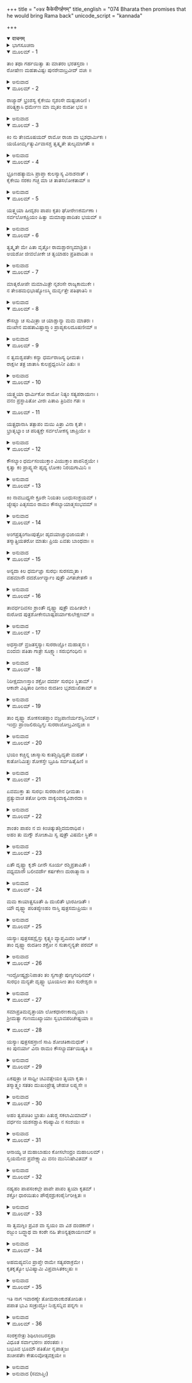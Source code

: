 +++
title = "०७४ कैकेयीगर्हणम्"
title_english = "074 Bharata then promises that he would bring Rama back"
unicode_script = "kannada"

+++
<details open><summary>वाचनम्</summary>

<div class="audioEmbed"  caption="श्रीराम-हरिसीताराममूर्ति-घनपाठिभ्यां वचनम्" src="https://archive.org/download/Ramayana-recitation-Sriram-harisItArAmamUrti-Ghanapaati-v2/Kanda_2/Kanda_2_AYK-074-Kaikeyee_Garhanam.mp3"></div>
</details>



<details><summary>ಭಾಗಸೂಚನಾ</summary>

ಭರತನು ಕೈಕೇಯಿಯನ್ನು ಬಹಳವಾಗಿ ನಿಂದಿಸಿದುದು
</details>

<details open><summary>ಮೂಲಮ್ - 1</summary>

ತಾಂ ತಥಾ ಗರ್ಹಯಿತ್ವಾ ತು ಮಾತರಂ ಭರತಸ್ತದಾ ।  
ರೋಷೇಣ ಮಹತಾವಿಷ್ಟಃ ಪುನರೇವಾಬ್ರವೀದ್ ವಚಃ ॥
</details>

<details><summary>ಅನುವಾದ</summary>

ಹೀಗೆ ಭರತನು ತಾಯಿಯನ್ನು ಬಹುವಾಗಿ ನಿಂದಿಸಿದರೂ ಅವನ ಕೋಪವು ಶಾಂತವಾಗದೆ, ಪುನಃ ರೋಷಗೊಂಡು ಕಠೋರ ಮಾತುಗಳಿಂದ ನಿಂದಿಸತೊಡಗಿದನು.॥1॥
</details>

<details open><summary>ಮೂಲಮ್ - 2</summary>

ರಾಜ್ಯಾದ್ ಭ್ರಂಶಸ್ವ ಕೈಕೇಯಿ ನೃಶಂಸೇ ದುಷ್ಟಚಾರಿಣಿ ।  
ಪರಿತ್ಯಕ್ತಾಸಿ ಧರ್ಮೇಣ ಮಾ ಮೃತಂ ರುದತೀ ಭವ ॥
</details>

<details><summary>ಅನುವಾದ</summary>

ದುಷ್ಟಚಾರಿಣಿಯೇ! ಕ್ರೂರಸ್ವಭಾವದವಳೇ! ಪಾಪಿಷ್ಠಳೇ! ನೀನು ಈಗಲೇ ರಾಜ್ಯಭ್ರಷ್ಟಳಾಗು. ಧರ್ಮವು ನಿನ್ನನ್ನು ತ್ಯಜಿಸಿದೆ, ಆದ್ದರಿಂದ ಈಗ ನೀನು ಸತ್ತಿರುವ ಮಹಾರಾಜನಿಗಾಗಿ ಅಳಬೇಡ (ಏಕೆಂದರೆ ನೀನು ಪತ್ನೀಧರ್ಮದಿಂದ ಪತಿತಳಾಗಿರುವೆ) ಅಥವಾ ನಾನು ಸತ್ತುಹೋದೆನೆಂದು ತಿಳಿದು ನೀನು ಜೀವನವಿಡೀ ಪುತ್ರನಿಗಾಗಿ ಗೋಳಾಡುತ್ತಲೇ ಇರು.॥2॥
</details>

<details open><summary>ಮೂಲಮ್ - 3</summary>

ಕಿಂ ನು ತೇಽದೂಷಯದ್ ರಾಮೋ ರಾಜಾ ವಾ ಭೃಶಧಾರ್ಮಿಕಃ ।  
ಯಯೋರ್ಮೃತ್ಯುರ್ವಿವಾಸಶ್ಚ ತ್ವತ್ಕೃತೇ ತುಲ್ಯಮಾಗತೌ ॥
</details>

<details><summary>ಅನುವಾದ</summary>

ಶ್ರೀರಾಮನು ಅಥವಾ ಅತ್ಯಂತ ಧರ್ಮಾತ್ಮಾ ಮಹಾರಾಜರು ನಿನಗೇನು ಕೆಡುಕನ್ನು ಮಾಡಿದ್ದರು? ನಿನ್ನ ಕಾರಣದಿಂದ ಅವರಿಗೆ ವನವಾಸ ಮತ್ತು ಮೃತ್ಯುವಿನ ಕಷ್ಟ ಅನುಭವಿಸಬೇಕಾಯಿತಲ್ಲ.॥3॥
</details>

<details open><summary>ಮೂಲಮ್ - 4</summary>

ಭ್ರೂಣಹತ್ಯಾಮಸಿ ಪ್ರಾಪ್ತಾ ಕುಲಸ್ಯಾಸ್ಯ ವಿನಾಶನಾತ್ ।  
ಕೈಕೇಯಿ ನರಕಂ ಗಚ್ಛ ಮಾ ಚ ತಾತಸಲೋಕತಾಮ್ ॥
</details>

<details><summary>ಅನುವಾದ</summary>

ಕೈಕೇಯಿ! ನೀನು ಈ ಕುಲವನ್ನು ನಾಶಮಾಡಿದ್ದರಿಂದ ಭ್ರೂಣಹತ್ಯೆಯ ಪಾಪ ತಲೆಯಲ್ಲಿ ಹೊತ್ತುಕೊಂಡೆ. ಅದಕ್ಕಾಗಿ ನೀನು ನರಕಕ್ಕೆ ಹೋಗು, ತಂದೆಯವರ ಲೋಕ ನಿನಗೆ ಸಿಗದೇ ಹೋಗಲಿ.॥4॥
</details>

<details open><summary>ಮೂಲಮ್ - 5</summary>

ಯತ್ತ್ವಯಾ ಹೀದೃಶಂ ಪಾಪಂ ಕೃತಂ ಘೋರೇಣಕರ್ಮಣಾ ।  
ಸರ್ವಲೋಕಪ್ರಿಯಂ ಹಿತ್ವಾ ಮಮಾಪ್ಯಾಪಾದಿತಂ ಭಯಮ್ ॥
</details>

<details><summary>ಅನುವಾದ</summary>

ನೀನು ಈ ಘೋರಕರ್ಮದಿಂದ ಸಮಸ್ತ ಜನರ ಪ್ರಿಯನಾದ ಶ್ರೀರಾಮನನ್ನು ಕಾಡಿಗಟ್ಟಿದೆ, ಇಂತಹ ದೊಡ್ಡ ಪಾಪವನ್ನು ಮಾಡಿರುವ ನೀನು ನನಗೂ ಭಯವನ್ನು ತಂದಿರಿಸಿದೆ.॥5॥
</details>

<details open><summary>ಮೂಲಮ್ - 6</summary>

ತ್ವತ್ಕೃತೇ ಮೇ ಪಿತಾ ವೃತ್ತೋ ರಾಮಶ್ಚಾರಣ್ಯಮಾಶ್ರಿತಃ ।  
ಅಯಶೋ ಜೀವಲೋಕೇ ಚ ತ್ವಯಾಹಂ ಪ್ರತಿಪಾದಿತಃ ॥
</details>

<details><summary>ಅನುವಾದ</summary>

ನಿನ್ನಿಂದಾಗಿ ನನ್ನ ತಂದೆಯವರ ಮೃತ್ಯು ಆಯಿತು, ಶ್ರೀರಾಮನು ಕಾಡನ್ನು ಸೇರಿದನು ಮತ್ತು ನನ್ನನ್ನೂ ಕೂಡ ಈ ಜಗತ್ತಿನಲ್ಲಿ ಅಪಕೀರ್ತಿಗೆ ಭಾಗಿಯಾಗಿಸಿದೆ.॥6॥
</details>

<details open><summary>ಮೂಲಮ್ - 7</summary>

ಮಾತೃರೋಪೇ ಮಮಾಮಿತ್ರೇ ನೃಶಂಸೇ ರಾಜ್ಯಕಾಮುಕೇ ।  
ನ ತೇಽಹಮಭಿಭಾಷ್ಯೋಽಸ್ಮಿ ದುರ್ವೃತ್ತೇ ಪತಿಘಾತಿನಿ ॥
</details>

<details><summary>ಅನುವಾದ</summary>

ರಾಜ್ಯಲೋಭದಿಂದ ಕ್ರೂರವಾದ ಕರ್ಮಮಾಡುವ ದುರಾಚಾರಿಣೀ ಪತಿಘಾತಿನಿಯೆ! ನೀನು ತಾಯಿಯ ರೂಪದ ನನ್ನ ಶತ್ರು ಆಗಿರುವೆ. ನೀನು ನನ್ನೊಡನೆ ಮಾತನಾಡಬೇಡ.॥7॥
</details>

<details open><summary>ಮೂಲಮ್ - 8</summary>

ಕೌಸಲ್ಯಾ ಚ ಸುಮಿತ್ರಾ ಚ ಯಾಶ್ಚಾನ್ಯಾ ಮಮ ಮಾತರಃ ।  
ದುಃಖೇನ ಮಹತಾವಿಷ್ಟಾಸ್ತ್ವಾಂ ಪ್ರಾಪ್ಯಕುಲದೂಷಣೀಮ್ ॥
</details>

<details><summary>ಅನುವಾದ</summary>

ಕೌಸಲ್ಯೆ, ಸುಮಿತ್ರೆ ಹಾಗೂ ಇತರ ನನ್ನ ತಾಯಂದಿರೆಲ್ಲರೂ ಕುಲಕಲಂಕಿನಿಯಾದ ನಿನ್ನಿಂದಾಗಿ ಮಹಾನ್ ದುಃಖದಲ್ಲಿ ಮುಳುಗಿದರು.॥8॥
</details>

<details open><summary>ಮೂಲಮ್ - 9</summary>

ನ ತ್ವಮಶ್ವಪತೇಃ ಕನ್ಯಾ ಧರ್ಮರಾಜಸ್ಯ ಧೀಮತಃ ।  
ರಾಕ್ಷಸೀ ತತ್ರ ಜಾತಾಸಿ ಕುಲಪ್ರಧ್ವಂಸಿನೀ ಪಿತುಃ ॥
</details>

<details><summary>ಅನುವಾದ</summary>

ನೀನು ಬುದ್ಧಿವಂತ ಧರ್ಮರಾಜ ಅಶ್ವಪತಿಯ ಕನ್ಯೆಯಾಗಿರುವೆ. ನೀನು ಅವನ ಕುಲದಲ್ಲಿ ಯಾವುದೋ ರಾಕ್ಷಸಿಯಾಗಿ ಹುಟ್ಟಿರುವೆ. ಅದರಿಂದ ಪಿತನ ವಂಶವನ್ನು ವಿಧ್ವಂಸ ಮಾಡಿರುವೆ.॥9॥
</details>

<details open><summary>ಮೂಲಮ್ - 10</summary>

ಯತ್ತ್ವಯಾ ಧಾರ್ಮಿಕೋ ರಾಮೋ ನಿತ್ಯಂ ಸತ್ಯಪರಾಯಣಃ ।  
ವನಂ ಪ್ರಸ್ಥಾಪಿತೋ ವೀರಃ ಪಿತಾಪಿ ತ್ರಿದಿವಂ ಗತಃ ॥
</details>

<details open><summary>ಮೂಲಮ್ - 11</summary>

ಯತ್ಪ್ರಧಾನಾಸಿ ತತ್ಪಾಪಂ ಮಯಿ ಪಿತ್ರಾ ವಿನಾ ಕೃತೇ ।  
ಭ್ರಾತೃಭ್ಯಾಂ ಚ ಪರಿತ್ಯಕ್ತೇ ಸರ್ವಲೋಕಸ್ಯ ಚಾಪ್ರಿಯೇ ॥
</details>

<details><summary>ಅನುವಾದ</summary>

ನೀನು ಸದಾ ಸತ್ಯದಲ್ಲಿ ತತ್ಪರನಾಗಿರುವ ಧರ್ಮಾತ್ಮಾ ವೀರ ಶ್ರೀರಾಮನನ್ನು ಕಾಡಿಗೆ ಕಳಿಸಿಬಿಟ್ಟೆ ಹಾಗೂ ನಿನ್ನ ಕಾರಣದಿಂದ ತಂದೆಯವರು ಸ್ವರ್ಗಸ್ಥರಾದರು; ಇವೆಲ್ಲ ಕೆಟ್ಟಕಾರ್ಯಗಳಿಂದ ಪ್ರಧಾನವಾಗಿ ಗಳಿಸಿದ ಪಾಪವೇ ನನ್ನಲ್ಲಿ ಬಂದು ತನ್ನ ಫಲವನ್ನು ತೋರುತ್ತಿದೆ. ಇದರಿಂದ ನಾನು ಪಿತೃವಿಹೀನನಾದೆ, ಇಬ್ಬರೂ ಸಹೋದರರಿಂದ ಅಗಲಿಹೋದೆ ಮತ್ತು ಸಮಸ್ತ ಜಗತ್ತಿನ ಜನರಿಗೆ ಅಪ್ರಿಯನಾಗಿಬಿಟ್ಟೆ.॥10-11॥
</details>

<details open><summary>ಮೂಲಮ್ - 12</summary>

ಕೌಸಲ್ಯಾಂ ಧರ್ಮಸಂಯುಕ್ತಾಂ ವಿಯುಕ್ತಾಂ ಪಾಪನಿಶ್ಚಯೇ ।  
ಕೃತ್ವಾ ಕಂ ಪ್ರಾಪ್ಯ್ಸಸೇ ಹೃದ್ಯ ಲೋಕಂ ನಿರಯಗಾಮಿನಿ ॥
</details>

<details><summary>ಅನುವಾದ</summary>

ಪಾಪ ಪೂರ್ಣ ವಿಚಾರವುಳ್ಳ ನರಕಗಾಮಿನೀ ಕೈಕೇಯಿ! ಧರ್ಮ ಪರಾಯಣಾ ತಾಯಿ ಕೌಸಲ್ಯೆಯನ್ನು ಪತಿ ಮತ್ತು ಪುತ್ರನಿಂದ ವಂಚಿತಗೊಳಿಸಿ ಈಗ ನೀನು ಯಾವ ಲೋಕಕ್ಕೆ ಹೋಗುವೆ.॥12॥
</details>

<details open><summary>ಮೂಲಮ್ - 13</summary>

ಕಿಂ ನಾವಬುಧ್ಯಸೇ ಕ್ರೂರೇ ನಿಯತಂ ಬಂಧುಸಂಶ್ರಯಮ್ ।  
ಜ್ಯೇಷ್ಠಂ ಪಿತೃಸಮಂ ರಾಮಂ ಕೌಸಲ್ಯಾಯಾತ್ಮಸಂಭವಮ್ ॥
</details>

<details><summary>ಅನುವಾದ</summary>

ಕ್ರೂರಹೃದಯೆ! ಕೌಸಲ್ಯಾಪುತ್ರ ಶ್ರೀರಾಮನು ನನಗೆ ಹಿರಿಯಣ್ಣ ಮತ್ತು ತಂದೆಯಂತೆ ಇದ್ದಾನೆ. ಅವನು ಜಿತೇಂದ್ರಿಯ ಹಾಗೂ ಬಂಧುಗಳ ಆಶ್ರಯದಾತನಾಗಿದ್ದಾನೆ. ನೀನು ಅವನನ್ನು ಹೀಗೆ ತಿಳಿಯಲೇ ಇಲ್ಲವೇ.॥13॥
</details>

<details open><summary>ಮೂಲಮ್ - 14</summary>

ಅಂಗಪ್ರತ್ಯಂಗಜಃಪುತ್ರೋ ಹೃದಯಾಚ್ಚಾಭಿಜಾಯತೇ ।  
ತಸ್ಮಾತ್ಪ್ರಿಯತರೋ ಮಾತುಃ ಪ್ರಿಯ ಏವತು ಬಾಂಧವಾಃ ॥
</details>

<details><summary>ಅನುವಾದ</summary>

ಪುತ್ರನು ತಾಯಿಯ ಅಂಗ-ಪ್ರತ್ಯಂಗ ಮತ್ತು ಹೃದಯದಿಂದ ಉತ್ಪನ್ನನಾಗುತ್ತಾನೆ, ಅದಕ್ಕಾಗಿ ಅವನು ತಾಯಿಗೆ ಹೆಚ್ಚು ಪ್ರಿಯನಾಗಿರುತ್ತಾನೆ. ಇತರ ಬಂಧು-ಬಾಂಧವರು ಕೇವಲ ಪ್ರಿಯರಾಗಿರುತ್ತಾರೆ (ಆದರೆ ಪುತ್ರನು ಪ್ರಿಯತರನಾಗಿರುತ್ತಾನೆ).॥14॥
</details>

<details open><summary>ಮೂಲಮ್ - 15</summary>

ಅನ್ಯದಾ ಕಿಲ ಧರ್ಮಜ್ಞಾ ಸುರಭಿಃ ಸುರಸಮ್ಮತಾ ।  
ವಹಮಾನೌ ದದರ್ಶೋರ್ವ್ಯಾಂ ಪುತ್ರೌ ವಿಗತಚೇತಸೌ ॥
</details>

<details><summary>ಅನುವಾದ</summary>

ಹಿಂದೊಮ್ಮೆ ಧರ್ಮವನ್ನು ತಿಳಿದ ದೇವಸಮ್ಮಾನಿತ ಸುರಭಿ(ಕಾಮಧೇನು)ಯು ಪೃಥಿವಿಯಲ್ಲಿ ತನ್ನ ಇಬ್ಬರು ಪುತ್ರರು ನೇಗಿಲಿನಿಂದ ಉಳುವಾಗ ನಿಃಶ್ಚೇಷ್ಟಿತರಾಗಿರುವುದನ್ನು ನೋಡಿದಳು.॥15॥
</details>

<details open><summary>ಮೂಲಮ್ - 16</summary>

ತಾವರ್ಧದಿವಸಂ ಶ್ರಾಂತೌ ದೃಷ್ಟ್ವಾ ಪುತ್ರೌ ಮಹೀತಲೇ ।  
ರುರೋದ ಪುತ್ರಶೋಕೇನಬಾಷ್ಪಪರ್ಯಾಕುಲೇಕ್ಷಣಮ್ ॥
</details>

<details><summary>ಅನುವಾದ</summary>

ನಡುಮಧ್ಯಾಹ್ನದವರೆಗೆ ಒಂದೇಸಮನೆ ಉತ್ತಿದ್ದರಿಂದ ಅವರು ಬಹಳಲಿದ್ದರು. ಭೂಮಿಯಲ್ಲಿ ತನ್ನ ಇಬ್ಬರೂ ಪುತ್ರರಿಗೆ ಉಂಟಾದ ದುರ್ದೆಶೆಯನ್ನು ಕಂಡು ಸುರಭಿಯು ಪುತ್ರಶೋಕದಿಂದ ಅಳತೊಡಗಿದ್ದಳು. ಆಕೆಯ ಕಣ್ಣುಗಳಿಂದ ಕಂಬನಿ ಹರಿಯಿತು.॥16॥
</details>

<details open><summary>ಮೂಲಮ್ - 17</summary>

ಅಧಸ್ತಾದ್ ವ್ರಜತಸ್ತಸ್ಯಾಃ ಸುರರಾಜ್ಞೋ ಮಹಾತ್ಮನಃ ।  
ಬಿಂದವಃ ಪತಿತಾ ಗಾತ್ರೇ ಸೂಕ್ಷ್ಮಾಃ ಸರುಭಿಗಂಧಿನಃ ॥
</details>

<details><summary>ಅನುವಾದ</summary>

ಅದೇ ಸಮಯದಲ್ಲಿ ಮಹಾತ್ಮಾ ದೇವೇಂದ್ರನು ಸುರಭಿಯ ಕೆಳಗಿನಿಂದ ಎಲ್ಲಿಗೋ ಹೋಗುತ್ತಿದ್ದನು. ಅವನ ಶರೀರದ ಮೇಲೆ ಕಾಮಧೇನುವಿನ ಎರಡು ತೊಟ್ಟು ಸುಗಂಧಿತ ಕಣ್ಣೀರು ಬಿತ್ತು.॥17॥
</details>

<details open><summary>ಮೂಲಮ್ - 18</summary>

ನಿರೀಕ್ಷಮಾಣಸ್ತಾಂ ಶಕ್ರೋ ದದರ್ಶ ಸುರಭಿಂ ಸ್ಥಿತಾಮ್ ।  
ಆಕಾಶೇ ವಿಷ್ಠಿತಾಂ ದೀನಾಂ ರುದತೀಂ ಭೃಶದುಃಖಿತಾಮ್ ॥
</details>

<details><summary>ಅನುವಾದ</summary>

ಇಂದ್ರನು ಮೇಲೆ ನೋಡಿದಾಗ ಆಕಾಶದಲ್ಲಿ ಸುರಭಿಯು ನಿಂತು ಅತ್ಯಂತ ದುಃಖಿತಳಾಗಿ ದೀನಭಾವದಿಂದ ಅಳುತ್ತಿರುವುದನ್ನು ನೋಡಿದನು.॥18॥
</details>

<details open><summary>ಮೂಲಮ್ - 19</summary>

ತಾಂ ದೃಷ್ಟ್ವಾ ಶೋಕಸಂತಪ್ತಾಂ ವಜ್ರಪಾಣಿರ್ಯಶಸ್ವಿನೀಮ್ ।  
ಇಂದ್ರಃ ಪ್ರಾಂಜಲಿರುದ್ವಿಗ್ನಃ ಸುರರಾಜೋಬ್ರವೀದ್ವಚಃ ॥
</details>

<details><summary>ಅನುವಾದ</summary>

ಯಶಸ್ವಿನೀ ಸುರಭಿಯು ಶೋಕದಿಂದ ಸಂತಪ್ತಳಾಗಿರುವುದನ್ನು ನೋಡಿ ವಜ್ರಧಾರಿ ದೇವೇಂದ್ರನು ಉದ್ವಿಗ್ನನಾಗಿ ಕೈ ಜೋಡಿಸಿ ಕಾಮಧೇನುವಿನಲ್ಲಿ ಹೇಳಿದನು.॥19॥
</details>

<details open><summary>ಮೂಲಮ್ - 20</summary>

ಭಯಂ ಕಚ್ಚಿನ್ನ ಚಾಸ್ಮಾಸು ಕುತಶ್ಚಿದ್ವಿದ್ಯತೇ ಮಹತ್ ।  
ಕುತೋನಿಮಿತ್ತಃ ಶೋಕಸ್ತೇ ಬ್ರೂಹಿ ಸರ್ವಹಿತೈಷಿಣಿ ॥
</details>

<details><summary>ಅನುವಾದ</summary>

ಎಲ್ಲರ ಹಿತವನ್ನು ಬಯಸುವ ದೇವಿಯೆ! ನಮ್ಮ ಮೇಲೆ ಎಲ್ಲಿಂದಲಾದರೂ ಯಾವುದಾದರೂ ಮಹಾಭಯ ಬಂದೆರಗಲಿಲ್ಲವಲ್ಲ? ಯಾವ ಕಾರಣದಿಂದ ನಿನಗೆ ಈ ಶೋಕ ಉಂಟಾಗಿದೆ ಹೇಳು.॥20॥
</details>

<details open><summary>ಮೂಲಮ್ - 21</summary>

ಏವಮುಕ್ತಾ ತು ಸುರಭಿಃ ಸುರರಾಜೇನ ಧೀಮತಾ ।  
ಪ್ರತ್ಯುವಾಚ ತತೋ ಧೀರಾ ವಾಕ್ಯಂವಾಕ್ಯವಿಶಾರದಾ ॥
</details>

<details><summary>ಅನುವಾದ</summary>

ಬುದ್ಧಿವಂತ ದೇವೇಂದ್ರನು ಹೀಗೆ ಕೇಳಿದಾಗ ಮಾತಿನ ಚತುರೆಯಾದ, ಧೀರಸ್ವಭಾವದ ಸುರಭಿಯು ಅವನಲ್ಲಿ ಹೀಗೆ ಉತ್ತರಿಸಿದಳು.॥21॥
</details>

<details open><summary>ಮೂಲಮ್ - 22</summary>

ಶಾಂತಂ ಪಾಪಂ ನ ವಃ ಕಿಂಚಿತ್ಕುತಶ್ಚಿದಮರಾಧಿಪ ।  
ಅಹಂ ತು ಮಗ್ನೌ ಶೋಚಾಮಿ ಸ್ವ ಪುತ್ರೌ ವಿಷಮೇ ಸ್ಥಿತೌ ॥
</details>

<details><summary>ಅನುವಾದ</summary>

ದೇವೇಶ್ವರ! ಪಾಪ ಶಾಂತವಾಗಲಿ, ನಿಮ್ಮ ಮೇಲೆ ಯಾವುದೇ ಭಯವಿಲ್ಲ. ನಾನಾದರೋ ನನ್ನ ಇಬ್ಬರು ಪುತ್ರರು ವಿಷಮ ಪರಿಸ್ಥಿತಿಯಲ್ಲಿ (ಘೋರ ಸಂಕಟದಲ್ಲಿ) ಬಿದ್ದಿರುವುದನ್ನು ನೋಡಿ ಶೋಕಿಸುತ್ತಿರುವೆನು.॥22॥
</details>

<details open><summary>ಮೂಲಮ್ - 23</summary>

ಏತೌ ದೃಷ್ಟ್ವಾ ಕೃಶೌ ದೀನೌ ಸೂರ್ಯ ರಶ್ಮಿಪ್ರತಾಪಿತೌ ।  
ವಧ್ಯಮಾನೌ ಬಲೀವರ್ದೌ ಕರ್ಷಕೇಣ ದುರಾತ್ಮಾನಾ ॥
</details>

<details><summary>ಅನುವಾದ</summary>

ಈ ಎರಡೂ ಎತ್ತುಗಳು ಅತ್ಯಂತ ದುರ್ಬಲ ಮತ್ತು ದುಃಖಿಯಾಗಿವೆ. ಬಿಸಿಲಿನ ಬೇಗೆಯಿಂದ ಬೆಂದು ಹೋಗಿರುವವು. ಮೇಲಿಂದ ಆ ದುಷ್ಟ ರೈತ ಇವುಗಳನ್ನು ಹೊಡೆಯುತ್ತಿದ್ದಾನೆ.॥23॥
</details>

<details open><summary>ಮೂಲಮ್ - 24</summary>

ಮಮ ಕಾಯಾತ್ಪ್ರಸೂತೌ ಹಿ ದುಃಖಿತೌ ಭಾರಪೀಡಿತೌ ।  
ಯೌ ದೃಷ್ಟ್ವಾ ಪರಿತಪ್ಯೇಽಹಂ ನಾಸ್ತಿ ಪುತ್ರಸಮಃಪ್ರಿಯಃ ॥
</details>

<details><summary>ಅನುವಾದ</summary>

ನನ್ನ ಶರೀರದಿಂದ ಇವುಗಳ ಉತ್ಪತ್ತಿಯಾಗಿದೆ. ಅವೆರಡೂ ಭಾರದಿಂದ ಪೀಡಿತವಾಗಿ ದುಃಖಿಗಳಾಗಿವೆ. ಅದಕ್ಕಾಗಿ ಇವುಗಳನ್ನು ಕಂಡು ನಾನು ಶೋಕ ಸಂತಪ್ತಳಾಗಿದ್ದೇನೆ ಏಕೆಂದರೆ ಪುತ್ರನಂತೆ ಪ್ರಿಯರು ಬೇರೆ ಯಾರೂ ಇಲ್ಲ.॥24॥
</details>

<details open><summary>ಮೂಲಮ್ - 25</summary>

ಯಸ್ಯಾಃ ಪುತ್ರಸಹಸ್ರೈಸ್ತು ಕೃತ್ಸ್ನಂ ವ್ಯಾಪ್ತಮಿದಂ ಜಗತ್ ।  
ತಾಂ ದೃಷ್ಟ್ವಾ ರುದತೀಂ ಶಕ್ರೋ ನ ಸುತಾನ್ಮನ್ಯತೇ ಪರಮ್ ॥
</details>

<details><summary>ಅನುವಾದ</summary>

ಯಾರ ಸಾವಿರಾರು ಪುತ್ರರಿಂದ ಈ ಜಗತ್ತು ತುಂಬಿಹೋಗಿದೆಯೋ, ಆ ಕಾಮಧೇನುವು ಈ ರೀತಿ ಅಳುತ್ತಿರುವುದನ್ನು ನೋಡಿ ಇಂದ್ರನು - ಪುತ್ರನಿಗಿಂತ ಮಿಗಿಲಾದವರು ಯಾರೂ ಇಲ್ಲವೆಂದು ತಿಳಿದನು.॥25॥
</details>

<details open><summary>ಮೂಲಮ್ - 26</summary>

ಇಂದ್ರೋಹ್ಯಶ್ರುನಿಪಾತಂ ತಂ ಸ್ವಗಾತ್ರೇ ಪುಣ್ಯಗಂಧಿನಮ್ ।  
ಸುರಭಿಂ ಮನ್ಯತೇ ದೃಷ್ಟ್ವಾ ಭೂಯಸೀಂ ತಾಂ ಸುರೇಶ್ವರಃ ॥
</details>

<details><summary>ಅನುವಾದ</summary>

ದೇವೇಶ್ವರ ಇಂದ್ರನು ತನ್ನ ಶರೀರದ ಮೇಲೆ ಈ ಪವಿತ್ರ ಸುಗಂಧಿತ ಕಂಬನಿಗಳನ್ನು ನೋಡಿ ದೇವೀ ಸುರಭಿಯನ್ನು ಈ ಜಗತ್ತಿನಲ್ಲಿ ಎಲ್ಲರಿಗಿಂತ ಶ್ರೇಷ್ಠಳೆಂದು ತಿಳಿದನು.॥26॥
</details>

<details open><summary>ಮೂಲಮ್ - 27</summary>

ಸಮಾಪ್ರತಿಮವೃತ್ತಾಯಾ ಲೋಕಧಾರಣಕಾಮ್ಯಯಾ ।  
ಶ್ರೀಮತ್ಯಾ ಗುಣಮುಖ್ಯಾಯಾಃ ಸ್ವಭಾವಪರಿಚೇಷ್ಟಯಾ ॥
</details>

<details open><summary>ಮೂಲಮ್ - 28</summary>

ಯಸ್ಯಾಃ ಪುತ್ರಸಹಸ್ರಾಣಿ ಸಾಪಿ ಶೋಚತಿಕಾಮಧುಕ್ ।  
ಕಿಂ ಪುನರ್ಯಾ ವಿನಾ ರಾಮಂ ಕೌಸಲ್ಯಾವರ್ತಯಿಷ್ಯತಿ ॥
</details>

<details><summary>ಅನುವಾದ</summary>

ಯಾರ ಚರಿತ್ರವು ಸಮಸ್ತ ಪ್ರಾಣಿಗಳಿಗಾಗಿ ಸಮಾನವಾಗಿ ಹಿತಕರ ಮತ್ತು ಅನುಪಮವಾಗಿದೆಯೋ, ಅಭೀಷ್ಟ ದಾನರೂಪೀ ಐಶ್ವರ್ಯಶಕ್ತಿಯಿಂದ ಸಂಪನ್ನವಾಗಿದೆಯೋ, ಸತ್ಯರೂಪೀ ಗುಣದಿಂದ ಕೂಡಿರುವಳೋ ಹಾಗೂ ಲೋಕರಕ್ಷಣೆಯ ಕಾಮನೆಯಿಂದ ಕಾರ್ಯಪ್ರವೃತ್ತಳಾಗುವಳೋ, ಆಕೆಯ ಸಾವಿರಾರು ಪುತ್ರರಿದ್ದಾರೋ ಅಂತಹ ಕಾಮಧೇನೂ ಕೂಡ ತನ್ನ ಎರಡು ಪುತ್ರರಿಗಾಗಿ, ಅವರ ಸ್ವಾಭಾವಿಕ ಚೇಷ್ಟೆಯಲ್ಲಿ ರತರಾಗಿದ್ದರೂ ಕಷ್ಟಪಡುವುದರಿಂದ ಶೋಕಿಸುತ್ತಿರುವಾಗ ಒಬ್ಬನೇ ಪುತ್ರರಿದ್ದ ಮಾತೆ ಕೌಸಲ್ಯೆ ಶ್ರೀರಾಮನ ಹೊರತು ಹೇಗೆ ಜೀವಿಸಿರಬಲ್ಲಳು.॥27-28॥
</details>

<details open><summary>ಮೂಲಮ್ - 29</summary>

ಏಕಪುತ್ರಾ ಚ ಸಾಧ್ವೀ ಚವಿವತ್ಸೇಯಂ ತ್ವಯಾ ಕೃತಾ ।  
ತಸ್ಮಾತ್ತ್ವಂ ಸತತಂ ದುಃಖಂಪ್ರೇತ್ಯ ಚೇಹಚ ಲಪ್ಸ್ಯಸೇ ॥
</details>

<details><summary>ಅನುವಾದ</summary>

ಒಬ್ಬನೇ ಪುತ್ರನಿರುವ ಈ ಸತೀ-ಸಾಧ್ವೀ ಕೌಸಲ್ಯೆಯನ್ನು ನೀನು ಆಕೆಯ ಪುತ್ರನಿಂದ ಅಗಲಿಸಿದೆ, ಇದಕ್ಕಾಗಿ ಸದಾ ಈ ಲೋಕ ಮತ್ತು ಪರಲೋಕದಲ್ಲಿಯೂ ದುಃಖವನ್ನೇ ಪಡೆಯುವೆ.॥29॥
</details>

<details open><summary>ಮೂಲಮ್ - 30</summary>

ಅಹಂ ತ್ವಪಚಿತಿಂ ಭ್ರಾತುಃ ಪಿತುಶ್ಚ ಸಕಲಾಮಿಮಾಮ್ ।  
ವರ್ಧನಂ ಯಶಸಶ್ಚಾಪಿ ಕರಿಷ್ಯಾಮಿ ನ ಸಂಶಯಃ ॥
</details>

<details><summary>ಅನುವಾದ</summary>

ನಾನಾದರೋ ಈ ರಾಜ್ಯವನ್ನು ಮರಳಿಸಿ ಅಣ್ಣನನ್ನು ಪೂಜಿಸುವೆನು ಮತ್ತು ಈ ಅಂತ್ಯೇಷ್ಟಿ ಸಂಸ್ಕಾರಾದಿಗಳನ್ನು ಮಾಡಿ ಪಿತನನ್ನು ಪೂರ್ಣರೂಪದಿಂದ ಪೂಜಿಸುವೆನು. ನಾನು ನಿಃಸಂದೇಹವಾಗಿ ನನ್ನ ಯಶವನ್ನು ಹೆಚ್ಚಿಸುವಂತಹ, (ನೀನು ಕೊಟ್ಟ ಕಲಂಕವನ್ನು ಇಲ್ಲವಾಗಿಸುವಂತಹ) ಕರ್ಮವನ್ನೇ ಮಾಡುವೆನು.॥30॥
</details>

<details open><summary>ಮೂಲಮ್ - 31</summary>

ಆನಾಯ್ಯ ಚ ಮಹಾಬಾಹುಂ ಕೋಸಲೇಂದ್ರಂ ಮಹಾಬಲಮ್ ।  
ಸ್ವಯಮೇವ ಪ್ರವೇಕ್ಷ್ಯಾಮಿ ವನಂ ಮುನಿನಿಷೇವಿತಮ್ ॥
</details>

<details><summary>ಅನುವಾದ</summary>

ಮಹಾಬಲಿ, ಮಹಾಬಾಹು ಕೋಸಲನರೇಶ ಶ್ರೀರಾಮನನ್ನು ಇಲ್ಲಿ ಮರಳಿ ಕರೆತಂದು ನಾನು ಸ್ವತಃ ಮುನಿಜನಸೇವಿತ ವನವನ್ನು ಪ್ರವೇಶಿಸುವೆನು.॥31॥
</details>

<details open><summary>ಮೂಲಮ್ - 32</summary>

ನಹ್ಯಹಂ ಪಾಪಸಂಕಲ್ಪೇ ಪಾಪೇ ಪಾಪಂ ತ್ವಯಾ ಕೃತಮ್ ।  
ಶಕ್ತೋ ಧಾರಯಿತುಂ ಪೌರೈರಶ್ರುಕಂಠೈರ್ನಿರೀಕ್ಷಿತಃ ॥
</details>

<details><summary>ಅನುವಾದ</summary>

ಪಾಪಪೂರ್ಣ ಸಂಕಲ್ಪ ಮಾಡುವ ಪಾಪಿನಿಯೇ! ಪುರವಾಸಿ ಜನರು ಕಣ್ಣೀರು ಸುರಿಸುತ್ತಾ ಗಂಟಲುಕಟ್ಟಿ ನನ್ನನ್ನು ನೋಡಲಿ ಹಾಗೂ ನೀನು ಮಾಡಿದ ಈ ಪಾಪದ ಹೊರೆಯನ್ನು ನಾನು ಹೊರುತ್ತಾ ಇರಲಿ-ಇದು ನನ್ನಿಂದ ಆಗಲಾರದು.॥32॥
</details>

<details open><summary>ಮೂಲಮ್ - 33</summary>

ಸಾ ತ್ವಮಗ್ನಿಂ ಪ್ರವಿಶ ವಾ ಸ್ವಯಂ ವಾ ವಿಶ ದಂಡಕಾನ್ ।  
ರಜ್ಜುಂ ಬದ್ಧ್ವಾಥ ವಾ ಕಂಠೇ ನಹಿ ತೇಽನ್ಯತ್ಪರಾಯಣಮ್ ॥
</details>

<details><summary>ಅನುವಾದ</summary>

ಈಗ ನೀನು ಉರಿಯುವ ಬೆಂಕಿಗೆ ಬೀಳು, ಅಥವಾ ದಂಡಕಾರಣ್ಯಕ್ಕೆ ಹೊರಟು ಹೋಗು. ಇಲ್ಲವೇ ಕತ್ತಿಗೆ ಹಗ್ಗ ಬಿಗಿದುಕೊಂಡು ಸತ್ತುಹೋಗು, ಇದಲ್ಲದೆ ನಿನಗೆ ಬೇರೆ ಯಾವ ಗತಿಯೂ ಇಲ್ಲ.॥33॥
</details>

<details open><summary>ಮೂಲಮ್ - 34</summary>

ಅಹಮಪ್ಯವನಿಂ ಪ್ರಾಪ್ತೇ ರಾಮೇ ಸತ್ಯಪರಾಕ್ರಮೇ ।  
ಕೃತಕೃತ್ಯೋ ಭವಿಷ್ಯಾಮಿ ವಿಪ್ರವಾಸಿತಕಲ್ಮಷಃ ॥
</details>

<details><summary>ಅನುವಾದ</summary>

ಸತ್ಯಪರಾಕ್ರಮಿ ಶ್ರೀರಾಮಚಂದ್ರನು ಅಯೋಧ್ಯೆಗೆ ಬಂದಾಗಲೇ ಕಳಂಕ ದೂರವಾಗಬಹುದು ಹಾಗೂ ಆಗಲೇ ನಾನು ಕೃತಕೃತ್ಯನಾಗುವೆನು.॥34॥
</details>

<details open><summary>ಮೂಲಮ್ - 35</summary>

ಇತಿ ನಾಗ ಇವಾರಣ್ಯೇ ತೋಮರಾಂಕುಶತೋದಿತಃ ।  
ಪಪಾತ ಭುವಿ ಸಂಕ್ರುದ್ಧೋ ನಿಃಶ್ವಸನ್ನಿವ ಪನ್ನಗಃ ॥
</details>

<details><summary>ಅನುವಾದ</summary>

ಇಷ್ಟು ಹೇಳಿ ಕಾಡಿನಲ್ಲಿ ತೋಮರ, ಅಂಕುಶದಿಂದ ಪೀಡಿತವಾದ ಆನೆಯಂತೆ ಭರತನು ಮೂರ್ಛಿತನಾಗಿ ನೆಲಕ್ಕೆ ಕುಸಿದುಬಿದ್ದನು ಹಾಗೂ ಕ್ರೋಧಗೊಂಡು ಬುಸುಗುಟ್ಟುವ ಹಾವಿನಂತೆ ನಿಟ್ಟುಸಿರುಬಿಡುತ್ತಿದ್ದನು.॥35॥
</details>

<details open><summary>ಮೂಲಮ್ - 36</summary>

ಸಂರಕ್ತನೇತ್ರಃ ಶಿಥಿಲಾಂಬರಸ್ತಥಾ  
ವಿಧೂತ ಸರ್ವಾಭರಣಃ ಪರಂತಪಃ ।  
ಬಭೂವ ಭೂಮೌ ಪತಿತೋ ನೃಪಾತ್ಮಜಃ  
ಶುಚೀಪತೇಃ ಕೇತುರಿವೋತ್ಸವಕ್ಷಯೇ ॥
</details>

<details><summary>ಅನುವಾದ</summary>

ಪರಂತಪ ರಾಜಕುಮಾರ ಭರತನು ಉತ್ಸವ ಮುಗಿದಾಗ ಇಳಿಸಿದ ಇಂದ್ರಧ್ವಜದಂತೆ ಆಗ ಭೂಮಿಗೆ ಬಿದ್ದಿದ್ದನು. ಅವನ ಕಣ್ಣುಗಳು ಕೆಂಪಾಗಿದ್ದವು, ವಸ್ತ್ರಗಳು ಸಡಿಲಿಸಿದ್ದವು ಮತ್ತು ಆಭರಣಗಳೆಲ್ಲ ಚೆಲ್ಲಾಪಿಲ್ಲಿಯಾಗಿ ಬಿದ್ದಿದ್ದವು.॥36॥
</details>

<details><summary>ಅನುವಾದ (ಸಮಾಪ್ತಿಃ)</summary>

ಶ್ರೀವಾಲ್ಮೀಕಿ ವಿರಚಿತ ಆರ್ಷರಾಮಾಯಣ ಆದಿಕಾವ್ಯದ ಅಯೋಧ್ಯಾಕಾಂಡದಲ್ಲಿ ಎಪ್ಪತ್ತನಾಲ್ಕನೆಯ ಸರ್ಗ ಪೂರ್ಣವಾಯಿತು.॥74॥
</details>
